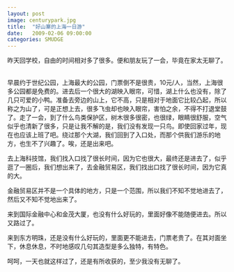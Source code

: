 ```yaml
---
layout: post
image: centurypark.jpg
title:  "好山寨的上海一日游"
date:   2009-02-06 09:00:00
categories: SMUDGE
---
```



昨天回学校，自由的时间相对多了很多。便和朋友玩了一会，毕竟在家太无聊了。 ­



早晨约于世纪公园，上海最大的公园，门票倒不是很贵，10元/人，当然，上海很多公园都是免费的。进去后一个很大的湖映入眼帘，可惜，湖上什么也没有，除了几只可爱的小鸭。准备去旁边的山上，它不高，只是相对于地面它比较凸起，所以称之为山了，可是正想上去，很多飞虫却也映入眼帘，害怕之余，不得不打退堂鼓了。走了一会，到了什么鸟类保护区，树木很多很密，也很绿，眼睛很舒服，空气似乎也清新了很多，只是让我不解的是，我们没有发现一只鸟。即使回家过年，现在也应该上班了吧。绕过那个大湖，我们回到了入口处，而那个供我们游乐的地方，也生不了兴趣了。唉，还是出来吧。 ­



去上海科技馆，我们找入口找了很长时间，因为它也很大，最终还是进去了，似乎逛了一圈后，我们想出来了，去金融贸易区，我们找出口找了很长时间，因为它真的大。 ­



金融贸易区并不是一个具体的地方，只是一个范围，所以我们不知不觉地进去了，然后又不知不觉地出来了。 ­



来到国际金融中心和金茂大厦，也没有什么好玩的，里面好像不能随便进去。所以又路过了。 ­



来到东方明珠，还是没有什么好玩的，里面更不能进去，门票老贵了。在其对面坐下，休息休息，不时地感叹几句其造型是多么独特，有特色。 ­



呵呵，一天也就这样过了，还是有所收获的，至少我没有无聊了。 ­